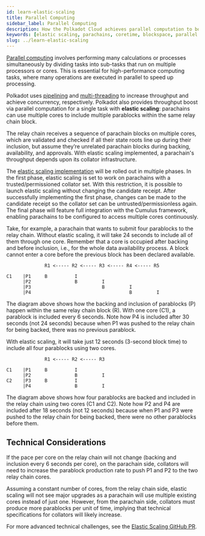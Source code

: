 ```yaml
---
id: learn-elastic-scaling
title: Parallel Computing
sidebar_label: Parallel Computing
description: How the Polkadot Cloud achieves parallel computation to boost throughput.
keywords: [elastic scaling, parachains, coretime, blockspace, parallel computing]
slug: ../learn-elastic-scaling
---
```




<MessageBox message="To fully follow the material on this page, it is recommended to be familiar with the primary stages
of the [Parachain Protocol](./learn-parachains-protocol)." />

[Parallel computing](https://en.wikipedia.org/wiki/Parallel_computing) involves performing many
calculations or processes simultaneously by dividing tasks into sub-tasks that run on multiple
processors or cores. This is essential for high-performance computing tasks, where many operations
are executed in parallel to speed up processing.

Polkadot uses [pipelining](./learn-async-backing.md) and
[multi-threading](./learn-agile-coretime.md) to increase throughput and achieve concurrency,
respectively. Polkadot also provides throughput boost via parallel computation for a single task
with **elastic scaling**: parachains can use multiple cores to include multiple parablocks within
the same relay chain block.

The relay chain receives a sequence of parachain blocks on multiple cores, which are validated and
checked if all their state roots line up during their inclusion, but assume they’re unrelated
parachain blocks during backing, availability, and approvals. With elastic scaling implemented, a
parachain's throughput depends upon its collator infrastructure.

The [elastic scaling implementation](https://github.com/paritytech/polkadot-sdk/issues/1829) will be
rolled out in multiple phases. In the first phase, elastic scaling is set to work on parachains with
a trusted/permissioned collator set. With this restriction, it is possible to launch elastic scaling
without changing the candidate receipt. After successfully implementing the first phase, changes can
be made to the candidate receipt so the collator set can be untrusted/permissionless again. The
final phase will feature full integration with the Cumulus framework, enabling parachains to be
configured to access multiple cores continuously.

Take, for example, a parachain that wants to submit four parablocks to the relay chain. Without
elastic scaling, it will take 24 seconds to include all of them through one core. Remember that a
core is occupied after backing and before inclusion, i.e., for the whole data availability process.
A block cannot enter a core before the previous block has been declared available.

```
              R1 <----- R2 <----- R3 <----- R4 <----- R5

C1    |P1     B          I
      |P2                B         I
      |P3                          B         I
      |P4                                    B         I

```

The diagram above shows how the backing and inclusion of parablocks (P) happen within the same relay
chain block (R). With one core (C1), a parablock is included every 6 seconds. Note how P4 is
included after 30 seconds (not 24 seconds) because when P1 was pushed to the relay chain for being
backed, there was no previous parablock.

With elastic scaling, it will take just 12 seconds (3-second block time) to include all four
parablocks using two cores.

```
              R1 <----- R2 <----- R3

C1    |P1     B          I
      |P2                B         I
C2    |P3     B          I
      |P4                B         I

```

The diagram above shows how four parablocks are backed and included in the relay chain using two
cores (C1 and C2). Note how P2 and P4 are included after 18 seconds (not 12 seconds) because when P1
and P3 were pushed to the relay chain for being backed, there were no other parablocks before them.

## Technical Considerations

If the pace per core on the relay chain will not change (backing and inclusion every 6 seconds per
core), on the parachain side, collators will need to increase the parablock production rate to push
P1 and P2 to the two relay chain cores.

Assuming a constant number of cores, from the relay chain side, elastic scaling will not see major
upgrades as a parachain will use multiple existing cores instead of just one. However, from the
parachain side, collators must produce more parablocks per unit of time, implying that technical
specifications for collators will likely increase.

For more advanced technical challenges, see the
[Elastic Scaling GitHub PR](https://github.com/paritytech/polkadot-sdk/issues/1829).
